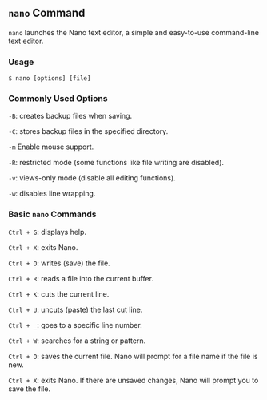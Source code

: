 ## `nano` Command
`nano` launches the Nano text editor, a simple and easy-to-use command-line text editor.
### Usage 
    $ nano [options] [file]
### Commonly Used Options 
`-B`: creates backup files when saving.

`-C`: stores backup files in the specified directory.

`-m` Enable mouse support.

`-R`: restricted mode (some functions like file writing are disabled).

`-v`: views-only mode (disable all editing functions).

`-w`: disables line wrapping.
### Basic `nano` Commands 
`Ctrl + G`: displays help.

`Ctrl + X`: exits Nano.

`Ctrl + O`: writes (save) the file.

`Ctrl + R`: reads a file into the current buffer.

`Ctrl + K`: cuts the current line.

`Ctrl + U`: uncuts (paste) the last cut line.

`Ctrl + _`: goes to a specific line number.

`Ctrl + W`: searches for a string or pattern.

`Ctrl + O`: saves the current file. Nano will prompt for a file name if the file is new.

`Ctrl + X`: exits Nano. If there are unsaved changes, Nano will prompt you to save the file.